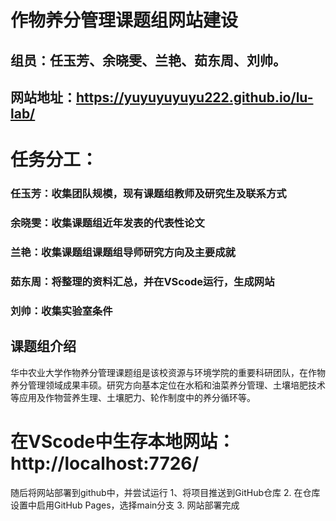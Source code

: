 # 作物养分管理课题组网站建设
## 组员：任玉芳、余晓雯、兰艳、茹东周、刘帅。
## 网站地址：https://yuyuyuyuyu222.github.io/lu-lab/
# 任务分工：
###  任玉芳：收集团队规模，现有课题组教师及研究生及联系方式
###  余晓雯：收集课题组近年发表的代表性论文
###  兰艳：收集课题组课题组导师研究方向及主要成就
###  茹东周：将整理的资料汇总，并在VScode运行，生成网站
###  刘帅：收集实验室条件
## 课题组介绍
华中农业大学作物养分管理课题组是该校资源与环境学院的重要科研团队，在作物养分管理领域成果丰硕。研究方向基本定位在水稻和油菜养分管理、土壤培肥技术等应用及作物营养生理、土壤肥力、轮作制度中的养分循环等。
# 在VScode中生存本地网站：http://localhost:7726/
随后将网站部署到github中，并尝试运行
1、将项目推送到GitHub仓库
2. 在仓库设置中启用GitHub Pages，选择main分支
3. 网站部署完成
